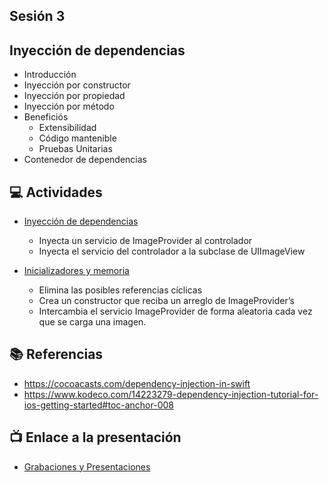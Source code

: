 Sesión 3
-

## Inyección de dependencias

- Introducción
- Inyección por constructor
- Inyección por propiedad
- Inyección por método
- Beneficiós
    - Extensibilidad
    - Código mantenible
    - Pruebas Unitarias
- Contenedor de dependencias

## 💻 Actividades
- [Inyección de dependencias](Activity.playground)
    - Inyecta un servicio de ImageProvider al controlador
    - Inyecta el servicio del controlador a la subclase de UIImageView

- [Inicializadores y memoria](Activity.playground)
    - Elimina las posibles referencias cíclicas
    - Crea un constructor que reciba un arreglo de ImageProvider’s
    - Intercambia el servicio ImageProvider de forma aleatoria cada vez que se carga una imagen.

## 📚 Referencias
- https://cocoacasts.com/dependency-injection-in-swift
- https://www.kodeco.com/14223279-dependency-injection-tutorial-for-ios-getting-started#toc-anchor-008

## 📺 Enlace a la presentación 
- [Grabaciones y Presentaciones](/Grabaciones_y_Presentaciones.md)
